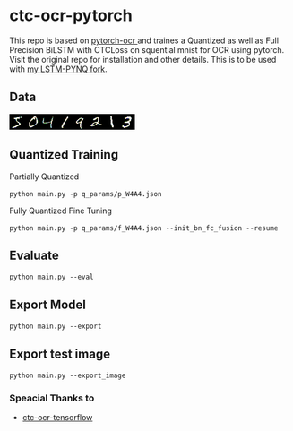# ctc-ocr-pytorch
This repo is based on <a href="https://github.com/Xilinx/pytorch-ocr" target="_blank"> pytorch-ocr </a> and traines a Quantized as well as Full Precision BiLSTM with CTCLoss on squential mnist for OCR using pytorch. Visit the original repo for installation and other details. This is to be used with <a href="https://github.com/ussamazahid96/LSTM-PYNQ" target="_blank"> my LSTM-PYNQ fork</a>.

## Data
<img src="sample_image.png" width="224" height="28">

## Quantized Training
Partially Quantized
```
python main.py -p q_params/p_W4A4.json
```
Fully Quantized Fine Tuning
```
python main.py -p q_params/f_W4A4.json --init_bn_fc_fusion --resume
```
## Evaluate
```
python main.py --eval
```
## Export Model

```
python main.py --export
```

## Export test image
```
python main.py --export_image
```

### Speacial Thanks to
* <a href="https://github.com/stardut/ctc-ocr-tensorflow" target="_blank"> ctc-ocr-tensorflow </a>